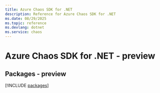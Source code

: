 ```yaml
---
title: Azure Chaos SDK for .NET
description: Reference for Azure Chaos SDK for .NET
ms.date: 08/29/2025
ms.topic: reference
ms.devlang: dotnet
ms.service: chaos
---
```

# Azure Chaos SDK for .NET - preview
## Packages - preview
[!INCLUDE [packages](chaos-index.md)]